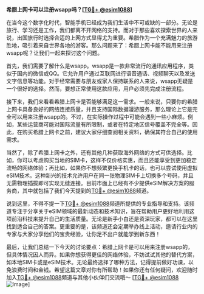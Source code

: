 **希腊上网卡可以注册wsapp吗？[[TG💪+ @esim1088](https://t.me/s/esim1088)]**

在当今这个数字化时代，智能手机已经成为我们生活中不可或缺的一部分。无论是旅行、学习还是工作，我们都离不开网络的支持。而对于那些喜欢探索世界的人来说，出国旅行时选择合适的上网方式显得尤为重要。希腊作为一个充满魅力的旅游胜地，吸引着来自世界各地的游客。那么问题来了：希腊上网卡能不能用来注册wsapp呢？让我们一起来探讨这个问题。

首先，我们需要了解什么是wsapp。wsapp是一款非常流行的通讯应用程序，类似于国内的微信或QQ。它允许用户通过互联网进行语音通话、视频聊天以及发送文字信息等功能。对于经常需要与朋友或家人保持联系的人来说，wsapp无疑是一个很好的选择。然而，要想正常使用这款应用，用户必须先完成注册流程。

接下来，我们来看看希腊上网卡是否能够满足这一需求。一般来说，只要你的希腊上网卡具备良好的网络连接质量，并且支持国际数据漫游服务，那么理论上它是完全可以用来注册wsapp的。不过，在实际操作过程中可能会遇到一些小麻烦。例如，某些运营商可能对国际流量有所限制，或者在特定地区信号覆盖不完全等。因此，在购买希腊上网卡之前，建议大家仔细查阅相关资料，确保其符合自己的使用需求。

当然了，除了希腊上网卡之外，还有其他几种获取海外网络的方式可供选择。比如，你可以考虑购买当地的SIM卡，这样不仅价格实惠，而且还能享受到更加稳定流畅的网络体验；再比如，如果你不想频繁更换手机卡的话，也可以尝试使用虚拟eSIM技术。这种新兴的技术允许用户在同一张物理SIM卡上切换多个号码，并且无需物理插拔即可实现无缝连接。目前市面上已经有不少提供eSIM解决方案的服务商，其中就包括了我们今天提到的[TG💪+ @esim1088](https://t.me/s/esim1088)频道。

说到这里，不得不提一下[TG💪+ @esim1088](https://t.me/s/esim1088)频道所提供的专业指导和支持。该频道专注于分享关于eSIM领域的最新动态和技术知识，旨在帮助用户更好地利用这项前沿科技来提升自己的生活质量。无论是新手小白还是资深玩家，都可以在这里找到适合自己的答案。更重要的是，该频道还会定期举办线上活动，邀请行业内的专家与大家分享他们的宝贵经验，让你足不出户就能学到新东西！

最后，让我们总结一下今天的讨论要点：希腊上网卡是可以用来注册wsapp的，但具体情况因人而异。如果你想获得更佳的网络体验，不妨试试其他的替代方案，如本地SIM卡或是eSIM技术。无论最终选择了哪种方法，记得提前做好功课，以免浪费时间和金钱。希望这篇文章对你有所帮助！如果你还有任何疑问，欢迎随时加入[TG💪+ @esim1088](https://t.me/s/esim1088)频道与其他小伙伴们交流哦～ [[TG💪+ @esim1088](https://t.me/s/esim1088) ![Image](https://i.postimg.cc/4NQfJmqS/Snipaste-2025-05-13-00-14-12.png)]
